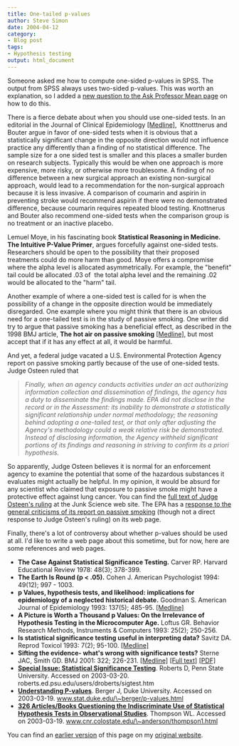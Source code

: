 ```yaml
---
title: One-tailed p-values
author: Steve Simon
date: 2004-04-12
category:
- Blog post
tags:
- Hypothesis testing
output: html_document
---
```

Someone asked me how to compute one-sided p-values in SPSS. The output
from SPSS always uses two-sided p-values. This was worth an explanation,
so I added a [new question to the Ask Professor Mean
page](../ask/tail.asp) on how to do this.

There is a fierce debate about when you should use one-sided tests. In
an editorial in the Journal of Clinical Epidemiology
[\[Medline\]](http://www.ncbi.nlm.nih.gov/entrez/query.fcgi?cmd=Retrieve&db=pubmed&dopt=Abstract&list_uids=11166523), 
Knotttnerus and Bouter argue in favor of one-sided tests when it is
obvious that a statistically significant change in the opposite
direction would not influence practice any differently than a finding of
no statistical difference. The sample size for a one sided test is
smaller and this places a smaller burden on research subjects. Typically
this would be when one approach is more expensive, more risky, or
otherwise more troublesome. A finding of no difference between a new
surgical approach an existing non-surgical approach, would lead to a
recommendation for the non-surgical approach because it is less
invasive. A comparison of coumarin and aspirin in preventing stroke
would recommend aspirin if there were no demonstrated difference,
because coumarin requires repeated blood testing. Knottnerus and Bouter
also recommend one-sided tests when the comparison group is no treatment
or an inactive placebo.

Lemuel Moye, in his fascinating book **Statistical Reasoning in
Medicine. The Intuitive P-Value Primer**, argues forcefully against
one-sided tests. Researchers should be open to the possibility that
their proposed treatments could do more harm than good. Moye offers a
compromise where the alpha level is allocated asymmetrically. For
example, the \"benefit\" tail could be allocated .03 of  the total alpha
level and the remaining .02 would be allocated to the \"harm\" tail.

Another example of where a one-sided test is called for is when the
possibility of a change in the opposite direction would be immediately
disregarded. One example where you might think that there is an obvious
need for a one-tailed test is in the study of passive smoking. One
writer did try to argue that passive smoking has a beneficial effect, as
described in the 1998 BMJ article, **The hot air on passive smoking**
[\[Medline\]](http://www.ncbi.nlm.nih.gov/entrez/query.fcgi?cmd=Retrieve&db=pubmed&dopt=Abstract&list_uids=9552868),
but most accept that if it has any effect at all, it would be harmful.

And yet, a federal judge vacated a U.S. Environmental Protection Agency
report on passive smoking partly because of the use of one-sided tests.
Judge Osteen ruled that

> *Finally, when an agency conducts activities under an act authorizing
> information collection and dissemination of findings, the agency has a
> duty to disseminate the findings made. EPA did not disclose in the
> record or in the Assessment: its inability to demonstrate a
> statistically significant relationship under normal methodology; the
> reasoning behind adopting a one-tailed test, or that only after
> adjusting the Agency\'s methodology could a weak relative risk be
> demonstrated. Instead of disclosing information, the Agency withheld
> significant portions of its findings and reasoning in striving to
> confirm its a priori hypothesis.*

So apparently, Judge Osteen believes it is normal for an enforcement
agency to examine the potential that some of the hazardous substances it
evaluates might actually be helpful. In my opinion, it would be absurd
for any scientist who claimed that exposure to passive smoke might have
a protective effect against lung cancer. You can find the [full text of
Judge Osteen\'s ruling](http://www.junkscience.com/news2/osteen.htm) at
the Junk Science web site. The EPA has a [response to the general
criticisms of its report on passive
smoking](http://epa.gov/iaq/pubs/strsfs.html) (though not a direct
response to Judge Osteen\'s ruling) on its web page.

Finally, there\'s a lot of controversy about whether p-values should be
used at all. I\'d like to write a web page about this sometime, but for
now, here are some references and web pages.

-   **The Case Against Statistical Significance Testing.** Carver RP.
    Harvard Educational Review 1978: 48(3); 378-399.
-   **The Earth Is Round (p \< .05).** Cohen J. American Psychologist
    1994: 49(12); 997 - 1003.
-   **p Values, hypothesis tests, and likelihood: implications for
    epidemiology of a neglected historical debate.** Goodman S. American
    Journal of Epidemiology 1993: 137(5); 485-95.
    [\[Medline\]](http://www.ncbi.nlm.nih.gov/entrez/query.fcgi?cmd=Retrieve&db=pubmed&dopt=Abstract&list_uids=8465801)
-   **A Picture is Worth a Thousand p Values: On the Irrelevance of
    Hypothesis Testing in the Microcomputer Age.** Loftus GR. Behavior
    Research Methods, Instruments & Computers 1993: 25(2); 250-256.
-   **Is statistical significance testing useful in interpreting data?**
    Savitz DA. Reprod Toxicol 1993: 7(2); 95-100.
    [\[Medline\]](http://www.ncbi.nlm.nih.gov/entrez/query.fcgi?cmd=Retrieve&db=pubmed&dopt=Abstract&list_uids=8499671)
-   **Sifting the evidence- what\'s wrong with significance tests?**
    Sterne JAC, Smith GD. BMJ 2001: 322; 226-231.
    [\[Medline\]](http://www.ncbi.nlm.nih.gov/entrez/query.fcgi?cmd=Retrieve&db=PubMed&list_uids=11159626&dopt=Abstract)
    [\[Full text\]](http://bmj.com/cgi/content/full/322/7280/226)
    [\[PDF\]](http://bmj.com/cgi/reprint/322/7280/226.pdf)
-   **[Special Issue: Statistical Significance
    Testing](http://roberts.ed.psu.edu/users/droberts/sigtest.htm)**.
    Roberts D, Penn State University. Accessed on 2003-03-20.
    roberts.ed.psu.edu/users/droberts/sigtest.htm
-   **[Understanding
    P-values](http://www.stat.duke.edu/~berger/p-values.html)**. Berger
    J, Duke University. Accessed on 2003-03-19.
    www.stat.duke.edu/\~berger/p-values.html
-   **[326 Articles/Books Questioning the Indiscriminate Use of
    Statistical Hypothesis Tests in Observational
    Studies](http://www.cnr.colostate.edu/~anderson/thompson1.html)**.
    Thompson WL. Accessed on 2003-03-19.
    www.cnr.colostate.edu/\~anderson/thompson1.html

You can find an [earlier version](http://www.pmean.com/04/OneTail.html) of this page on my [original website](http://www.pmean.com/original_site.html).

